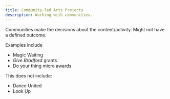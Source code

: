 ```yaml
---
title: Community-led Arts Projects  
description: Working with communities.  
---
```


Communities make the decisions about the content/activity. Might not have a defined outcome. 

Examples include 

* Magic Waiting  
* _Give Bradford_ grants 
* Do your thing micro awards

This does not include:

* Dance United  
* Look Up 

